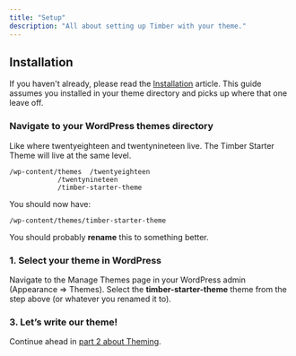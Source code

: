 ```yaml
---
title: "Setup"
description: "All about setting up Timber with your theme."
---
```


## Installation

If you haven't already, please read the [Installation](https://timber.github.io/docs/v2/installation/) article. This guide assumes you installed in your theme directory and picks up where that one leave off.

### Navigate to your WordPress themes directory

Like where twentyeighteen and twentynineteen live. The Timber Starter Theme will live at the same level.

	/wp-content/themes	/twentyeighteen
				/twentynineteen
				/timber-starter-theme

You should now have:

	/wp-content/themes/timber-starter-theme

You should probably **rename** this to something better.

### 1. Select your theme in WordPress

Navigate to the Manage Themes page in your WordPress admin (Appearance => Themes). Select the **timber-starter-theme** theme from the step above (or whatever you renamed it to).

### 3. Let’s write our theme!

Continue ahead in [part 2 about Theming](https://timber.github.io/docs/v2/getting-started/theming/).
